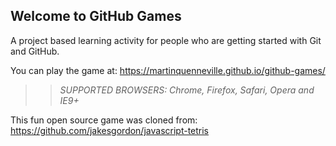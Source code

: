 ## Welcome to GitHub Games

A project based learning activity for people who are getting started with Git and GitHub.

You can play the game at: https://martinquenneville.github.io/github-games/

>> _*SUPPORTED BROWSERS*: Chrome, Firefox, Safari, Opera and IE9+_

This fun open source game was cloned from: https://github.com/jakesgordon/javascript-tetris
